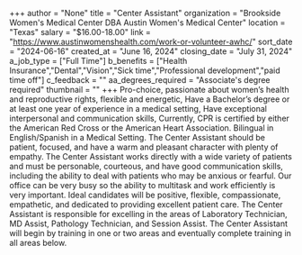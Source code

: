+++
author = "None"
title = "Center Assistant"
organization = "Brookside Women's Medical Center DBA Austin Women's Medical Center"
location = "Texas"
salary = "$16.00-18.00"
link = "https://www.austinwomenshealth.com/work-or-volunteer-awhc/"
sort_date = "2024-06-16"
created_at = "June 16, 2024"
closing_date = "July 31, 2024"
a_job_type = ["Full Time"]
b_benefits = ["Health Insurance","Dental","Vision","Sick time","Professional development","paid time off"]
c_feedback = ""
aa_degrees_required = "Associate's degree required"
thumbnail = ""
+++
Pro-choice, passionate about women’s health and reproductive rights, flexible and energetic,
Have a Bachelor’s degree or at least one year of experience in a medical setting,
Have exceptional interpersonal and communication skills,
Currently, CPR is certified by either the American Red Cross or the American Heart Association.
Bilingual in English/Spanish in a Medical Setting. 
The Center Assistant should be patient, focused, and have a warm and pleasant character with plenty of empathy. The Center Assistant works directly with a wide variety of patients and must be personable, courteous, and have good communication skills, including the ability to deal with patients who may be anxious or fearful. Our office can be very busy so the ability to multitask and work efficiently is very important. Ideal candidates will be positive, flexible, compassionate, empathetic, and dedicated to providing excellent patient care.
The Center Assistant is responsible for excelling in the areas of Laboratory Technician, MD Assist, Pathology Technician, and Session Assist.
The Center Assistant will begin by training in one or two areas and eventually complete training in all areas below.
